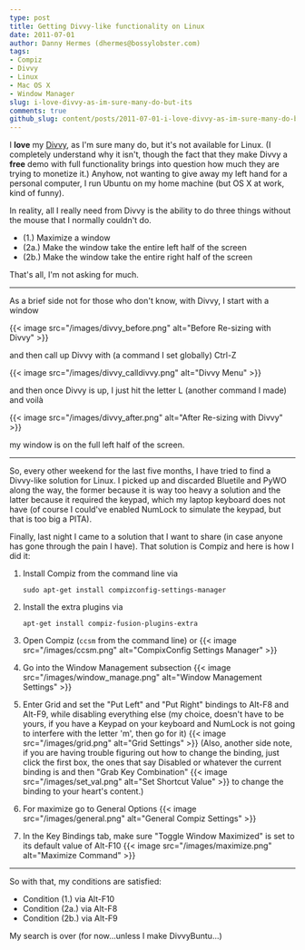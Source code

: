 ```yaml
---
type: post
title: Getting Divvy-like functionality on Linux
date: 2011-07-01
author: Danny Hermes (dhermes@bossylobster.com)
tags:
- Compiz
- Divvy
- Linux
- Mac OS X
- Window Manager
slug: i-love-divvy-as-im-sure-many-do-but-its
comments: true
github_slug: content/posts/2011-07-01-i-love-divvy-as-im-sure-many-do-but-its.md
---
```


I **love** my [Divvy](http://mizage.com/divvy), as I'm sure many do, but
it's not available for Linux. (I completely understand why it isn't,
though the fact that they make Divvy a **free** demo with full
functionality brings into question how much they are trying to monetize
it.) Anyhow, not wanting to give away my left hand for a personal
computer, I run Ubuntu on my home machine (but OS X at work, kind of
funny).

In reality, all I really need from Divvy is the ability to do three
things without the mouse that I normally couldn't do.

- (1.) Maximize a window
- (2a.) Make the window take the entire left half of the screen
- (2b.) Make the window take the entire right half of the screen

That's all, I'm not asking for much.

---------------------------------------------------------------------

As a brief side not for those who don't know, with Divvy, I start with a
window

{{< image src="/images/divvy_before.png" alt="Before Re-sizing with Divvy" >}}

and then call up Divvy with (a command I set globally) Ctrl-Z

{{< image src="/images/divvy_calldivvy.png" alt="Divvy Menu" >}}

and then once Divvy is up, I just hit the letter L (another command I
made) and voilà

{{< image src="/images/divvy_after.png" alt="After Re-sizing with Divvy" >}}

my window is on the full left half of the screen.

---------------------------------------------------------------------

So, every other weekend for the last five months, I have tried to find a
Divvy-like solution for Linux. I picked up and discarded Bluetile and
PyWO along the way, the former because it is way too heavy a solution
and the latter because it required the keypad, which my laptop keyboard
does not have (of course I could've enabled NumLock to simulate the
keypad, but that is too big a PITA).

Finally, last night I came to a solution that I want to share (in case
anyone has gone through the pain I have). That solution is Compiz and
here is how I did it:

1.  Install Compiz from the command line via

    ```text
    sudo apt-get install compizconfig-settings-manager
    ```

1.  Install the extra plugins via

    ```text
    apt-get install compiz-fusion-plugins-extra
    ```

1.  Open Compiz (`ccsm` from the command line) or
    {{< image src="/images/ccsm.png" alt="CompixConfig Settings Manager" >}}

1.  Go into the Window Management subsection
    {{< image src="/images/window_manage.png" alt="Window Management Settings" >}}

1.  Enter Grid and set the "Put Left" and "Put Right" bindings to Alt-F8
    and Alt-F9, while disabling everything else (my choice, doesn't have to
    be yours, if you have a Keypad on your keyboard and NumLock is not going
    to interfere with the letter 'm', then go for it)
    {{< image src="/images/grid.png" alt="Grid Settings" >}}
    (Also, another side note, if you are having trouble figuring out how to
    change the binding, just click the first box, the ones that say Disabled
    or whatever the current binding is and then "Grab Key Combination"
    {{< image src="/images/set_val.png" alt="Set Shortcut Value" >}}
    to change the binding to your heart's content.)

1.  For maximize go to General Options
    {{< image src="/images/general.png" alt="General Compiz Settings" >}}

1.  In the Key Bindings tab, make sure "Toggle Window Maximized" is set
    to its default value of Alt-F10
    {{< image src="/images/maximize.png" alt="Maximize Command" >}}

---------------------------------------------------------------------

So with that, my conditions are satisfied:

- Condition (1.) via Alt-F10
- Condition (2a.) via Alt-F8
- Condition (2b.) via Alt-F9

My search is over (for now...unless I make DivvyBuntu...)
